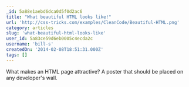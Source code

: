 ```yaml
---
_id: 5a88e1aebd6dca0d5f0d2ac6
title: "What beautiful HTML looks like!"
url: 'http://css-tricks.com/examples/CleanCode/Beautiful-HTML.png'
category: articles
slug: 'what-beautiful-html-looks-like'
user_id: 5a83ce59d6eb0005c4ecda2c
username: 'bill-s'
createdOn: '2014-02-08T18:51:31.000Z'
tags: []
---
```


What makes an HTML page attractive? A poster that should be placed on any developer's wall.
